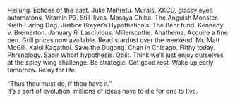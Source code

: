Heilung. Echoes of the past. Julie Mehretu. Murals. XKCD, glassy eyed automatons. Vitamin P3. Still-lives. Masaya Chiba. The Anguish Monster. Kieth Haring Dog. Justice Breyer’s Hypotheticals. The Behr fund. Kennedy v. Bremerton. January 6\. Lascivious. Millerscottie. Anathema. Acquire a fine pen. Grill prices now available. Read stardust over the weekend. Mr. Matt McGill. Kaloi Kagathoi. Save the Dugong. Chan in Chicago. Filthy today. Phrenology. Sapir Whorf hypothesis. Obiit. Think we’ll just enjoy ourselves at the spicy wing challenge. Be strategic. Get good rest. Wake up early tomorrow. Relay for life.

“Thus thou must do, if thou have it.”  
It’s a sort of evolution, millions of ideas have to die for one to live.
